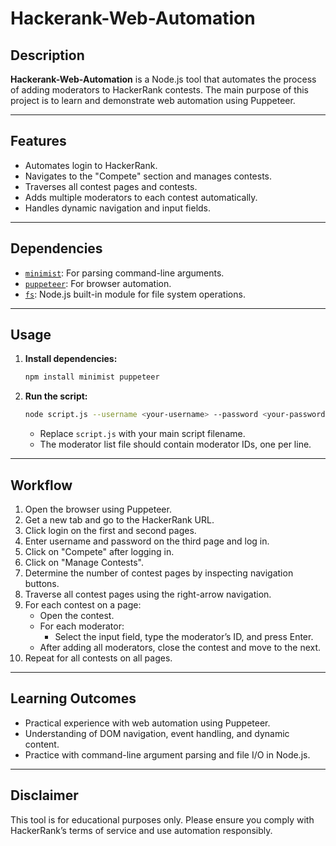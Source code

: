 # Hackerank-Web-Automation

## Description

**Hackerank-Web-Automation** is a Node.js tool that automates the process of adding moderators to HackerRank contests. The main purpose of this project is to learn and demonstrate web automation using Puppeteer.

---

## Features
- Automates login to HackerRank.
- Navigates to the "Compete" section and manages contests.
- Traverses all contest pages and contests.
- Adds multiple moderators to each contest automatically.
- Handles dynamic navigation and input fields.

---

## Dependencies
- [`minimist`](https://www.npmjs.com/package/minimist): For parsing command-line arguments.
- [`puppeteer`](https://www.npmjs.com/package/puppeteer): For browser automation.
- [`fs`](https://nodejs.org/api/fs.html): Node.js built-in module for file system operations.

---

## Usage

1. **Install dependencies:**
   ```sh
   npm install minimist puppeteer
   ```

2. **Run the script:**
   ```sh
   node script.js --username <your-username> --password <your-password> --moderators <moderator-list-file>
   ```
   - Replace `script.js` with your main script filename.
   - The moderator list file should contain moderator IDs, one per line.

---

## Workflow

1. Open the browser using Puppeteer.
2. Get a new tab and go to the HackerRank URL.
3. Click login on the first and second pages.
4. Enter username and password on the third page and log in.
5. Click on "Compete" after logging in.
6. Click on "Manage Contests".
7. Determine the number of contest pages by inspecting navigation buttons.
8. Traverse all contest pages using the right-arrow navigation.
9. For each contest on a page:
    - Open the contest.
    - For each moderator:
        - Select the input field, type the moderator’s ID, and press Enter.
    - After adding all moderators, close the contest and move to the next.
10. Repeat for all contests on all pages.

---

## Learning Outcomes
- Practical experience with web automation using Puppeteer.
- Understanding of DOM navigation, event handling, and dynamic content.
- Practice with command-line argument parsing and file I/O in Node.js.

---

## Disclaimer
This tool is for educational purposes only. Please ensure you comply with HackerRank’s terms of service and use automation responsibly.
